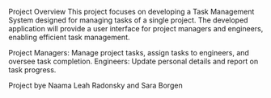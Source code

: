 Project Overview
This project focuses on developing a Task Management System designed for managing tasks of a single project. The developed application will provide a user interface for project managers and engineers, enabling efficient task management.

Project Managers: Manage project tasks, assign tasks to engineers, and oversee task completion.
Engineers: Update personal details and report on task progress.

Project bye Naama Leah Radonsky and Sara Borgen
